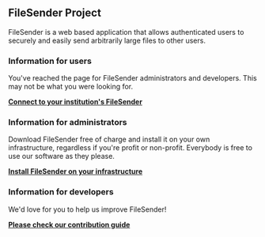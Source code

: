 ## FileSender Project

FileSender is a web based application that allows authenticated users to securely and easily send arbitrarily large files to other users.

### Information for users

You've reached the page for FileSender administrators and developers.  This may not be what you were looking for.

**[Connect to your institution's FileSender](https://app.assembla.com/spaces/file_sender/wiki/Existing_installations)**

### Information for administrators

Download FileSender free of charge and install it on your own infrastructure, regardless if you're profit or non-profit.  Everybody is free to use our software as they please.

**[Install FileSender on your infrastructure](//docs.filesender.org)**

### Information for developers

We'd love for you to help us improve FileSender!

**[Please check our contribution guide](https://github.com/filesender/filesender/blob/master/CONTRIBUTE.md)**